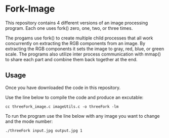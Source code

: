 # Fork-Image
This repository contains 4 different versions of an image processing program. Each one uses fork() zero, one, two, or three times. 

The progams use fork() to create multiple child processes that all work concurrently on extracting the RGB components from an image. By extracting the RGB components it sets the image to gray, red, blue, or green scale. The programs also utilize inter process communication with mmap() to share each part and combine them back together at the end. 

## Usage
Once you have downloaded the code in this repository.

Use the line below to compile the code and produce an excutable:
```
cc threeFork_image.c imageUtils.c -o threeFork -lm
```
To run the program use the line below with any image you want to change and the mode number:
```
./threeFork input.jpg output.jpg 1
```
